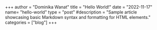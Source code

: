 +++
author = "Dominika Wanat"
title = "Hello World!"
date = "2022-11-17"
name= "hello-world"
type = "post"
#description = "Sample article showcasing basic Markdown syntax and formatting for HTML elements."
categories = ["blog"]
+++

<!-- tags = [
    "aa"
t"
]
series = ["Aaaa"] -->